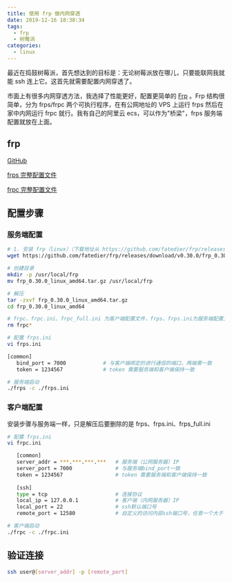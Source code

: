 ```yaml
---
title: 使用 frp 做内网穿透
date: 2019-12-16 18:38:34
tags: 
  - frp
  - 树莓派
categories:
  - linux
---
```


最近在捣鼓树莓派，首先想达到的目标是：无论树莓派放在哪儿，只要能联网我就能 ssh 连上它。这首先就需要配置内网穿透了。

市面上有很多内网穿透方法，我选择了性能更好，配置更简单的 [Frp](https://link.zhihu.com/?target=https%3A//github.com/fatedier/frp) 。Frp 结构很简单，分为 frps/frpc 两个可执行程序，在有公网地址的 VPS 上运行 frps 然后在家中内网运行 frpc 就行。我有自己的阿里云 ecs，可以作为"桥梁"，frps 服务端配置就放在上面。

<!--more-->

## frp

[GitHub](https://github.com/fatedier/frp/blob/master/README_zh.md)

[frps 完整配置文件](https://github.com/fatedier/frp/blob/master/conf/frps_full.ini)

[frpc 完整配置文件](https://github.com/fatedier/frp/blob/master/conf/frpc_full.ini)

## 配置步骤

### 服务端配置

```bash
# 1. 安装 frp（linux）（下载地址从 https://github.com/fatedier/frp/releases 上找，可通过 uname -a 命令查看机器内核版本来决定使用哪个下载链接）
wget https://github.com/fatedier/frp/releases/download/v0.30.0/frp_0.30.0_linux_amd64.tar.gz

# 创建目录
mkdir -p /usr/local/frp
mv frp_0.30.0_linux_amd64.tar.gz /usr/local/frp

# 解压
tar -zxvf frp_0.30.0_linux_amd64.tar.gz
cd frp_0.30.0_linux_amd64

# frpc、frpc.ini、frpc_full.ini 为客户端配置文件，frps、frps.ini为服务端配置文件，此处删除客户端配置文件
rm frpc*
```

```bash
# 配置 frps.ini
vi frps.ini 

[common]
   bind_port = 7000            # 与客户端绑定的进行通信的端口，两端需一致
   token = 1234567             # token 需要服务端和客户端保持一致
```

```bash
# 服务端启动
./frps -c ./frps.ini
```

### 客户端配置

安装步骤与服务端一样，只是解压后要删除的是 frps、frps.ini、frps_full.ini

```bash
# 配置 frps.ini
vi frpc.ini

   [common]
   server_addr = ***.***.***.***   # 服务端（公网服务器）IP
   server_port = 7000              # 与服务端bind_port一致
   token = 1234567                 # token 需要服务端和客户端保持一致
   
   [ssh]
   type = tcp                      # 连接协议
   local_ip = 127.0.0.1            # 客户端（内网服务器）IP
   local_port = 22                 # ssh默认端口号
   remote_port = 12580             # 自定义的访问内部ssh端口号，任意一个大于 1024 且没使用的端口号都可以
```

```bash
# 客户端启动
./frpc -c ./frpc.ini
```

## 验证连接

```bash
ssh user@[server_addr] -p [remote_port]
```

